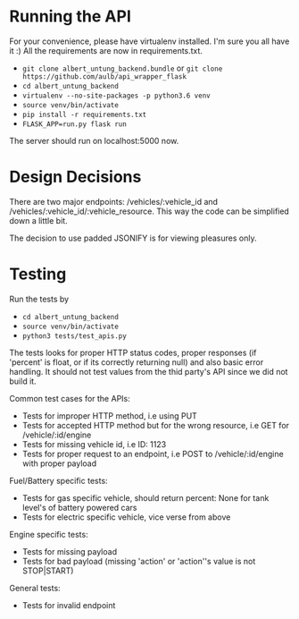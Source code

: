 # Running the API
For your convenience, please have virtualenv installed. I'm sure you all have it :)
All the requirements are now in requirements.txt.

- `git clone albert_untung_backend.bundle` or `git clone https://github.com/aulb/api_wrapper_flask`
- `cd albert_untung_backend`
- `virtualenv --no-site-packages -p python3.6 venv`
- `source venv/bin/activate`
- `pip install -r requirements.txt`
- `FLASK_APP=run.py flask run`

The server should run on localhost:5000 now.

# Design Decisions
There are two major endpoints: /vehicles/:vehicle_id and /vehicles/:vehicle_id/:vehicle_resource. This way the code can be simplified down a little bit.

The decision to use padded JSONIFY is for viewing pleasures only.

# Testing
Run the tests by 
- `cd albert_untung_backend`
- `source venv/bin/activate`
- `python3 tests/test_apis.py`

The tests looks for proper HTTP status codes, proper responses (if 'percent' is float, or if its correctly returning null) and also basic error handling. It should not test values from the thid party's API since we did not build it.

Common test cases for the APIs:
- Tests for improper HTTP method, i.e using PUT
- Tests for accepted HTTP method but for the wrong resource, i.e GET for /vehicle/:id/engine
- Tests for missing vehicle id, i.e ID: 1123
- Tests for proper request to an endpoint, i.e POST to /vehicle/:id/engine with proper payload

Fuel/Battery specific tests:
- Tests for gas specific vehicle, should return percent: None for tank level's of battery powered cars
- Tests for electric specific vehicle, vice verse from above

Engine specific tests:
- Tests for missing payload
- Tests for bad payload (missing 'action' or 'action''s value is not STOP|START)

General tests:
- Tests for invalid endpoint
